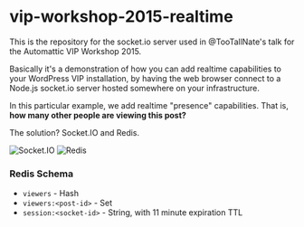 # vip-workshop-2015-realtime

This is the repository for the socket.io server used in
@TooTallNate's talk for the Automattic VIP Workshop 2015.

Basically it's a demonstration of how you can add realtime
capabilities to your WordPress VIP installation, by having
the web browser connect to a Node.js socket.io server hosted
somewhere on your infrastructure.

In this particular example, we add realtime "presence"
capabilities. That is, **how many other people are viewing
this post?**

The solution? Socket.IO and Redis.

![Socket.IO](http://cdn.socket.io/website/imgs/logo.svg)
![Redis](http://upload.wikimedia.org/wikipedia/en/6/6b/Redis_Logo.svg)


### Redis Schema

 * `viewers` - Hash
 * `viewers:<post-id>` - Set
 * `session:<socket-id>` - String, with 11 minute expiration TTL
